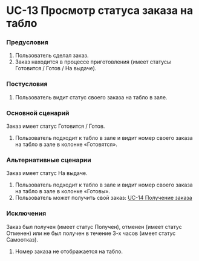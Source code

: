 # UC-13 Просмотр статуса заказа на табло

### Предусловия

1. Пользователь сделал заказ.
2. Заказ находится в процессе приготовления (имеет статусы Готовится / Готов / На выдаче).

### Постусловия

1. Пользователь видит статус своего заказа на табло в зале.

### Основной сценарий

Заказ имеет статус Готовится / Готов.

1. Пользователь подходит к табло в зале и видит номер своего заказа на табло в зале в колонке «Готовятся».

### Альтернативные сценарии

Заказ имеет статус На выдаче.

1. Пользователь подходит к табло в зале и видит номер своего заказа на табло в зале в колонке «Готовы».
2. Пользователь может получить свой заказ: [UC-14 Получение заказа](uc14.md) 

### Исключения

Заказ был получен (имеет статус Получен), отменен (имеет статус Отменен) или не был получен в течение 3-х часов (имеет статус Самоотказ).

1. Номер заказа не отображается на табло.